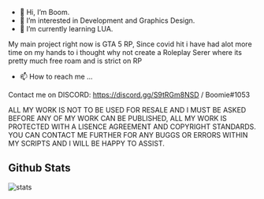 - 👋 Hi, I’m Boom.
- 👀 I’m interested in Development and Graphics Design.
- 🌱 I’m currently learning LUA.

My main project right now is GTA 5 RP, Since covid hit i have had alot more time on my hands to i thought why not create a Roleplay Serer where its pretty much free roam and is strict on RP

- 📫 How to reach me ...

Contact me on DISCORD: https://discord.gg/S9tRGm8NSD / Boomie#1053


ALL MY WORK IS NOT TO BE USED FOR RESALE AND I MUST BE ASKED BEFORE ANY OF MY WORK CAN BE PUBLISHED, ALL MY WORK IS PROTECTED WITH A LISENCE AGREEMENT AND COPYRIGHT STANDARDS.
YOU CAN CONTACT ME FURTHER FOR ANY BUGGS OR ERRORS WITHIN MY SCRIPTS AND I WILL BE HAPPY TO ASSIST.

## Github Stats
![stats](https://github-readme-stats.vercel.app/api?username=boom1053&count_private=true&show_icons=true&theme=dracula&layout=compact&hide_title=true&hide_rank=false)

<!---
THIS IS A READ ME FILED AND IS ALSO ACTING AS A COPYRIGHT ACT OF 2021 USCR Laws
--->
